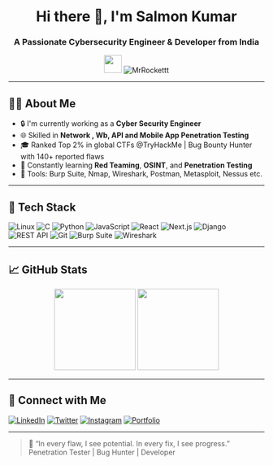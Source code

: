 <h1 align="center">Hi there 👋, I'm Salmon Kumar</h1>
<h3 align="center">A Passionate Cybersecurity Engineer & Developer from India</h3>

<p align="center">
  <img src="https://media.giphy.com/media/hvRJCLFzcasrR4ia7z/giphy.gif" width="35" />
  <img src="https://komarev.com/ghpvc/?username=MrRockettt&label=Profile%20views&color=0e75b6&style=flat" alt="MrRockettt" />
</p>

---

## 🧑‍💻 About Me

- 🔒 I'm currently working as a **Cyber Security Engineer**
- 🌐 Skilled in **Network , Wb, API and Mobile App Penetration Testing**
- 🎓 Ranked Top 2% in global CTFs @TryHackMe | Bug Bounty Hunter with 140+ reported flaws
- 🚀 Constantly learning **Red Teaming**, **OSINT**, and **Penetration Testing**
- 🧰 Tools: Burp Suite, Nmap, Wireshark, Postman, Metasploit, Nessus etc.


---

## 🧰 Tech Stack

![Linux](https://img.shields.io/badge/Linux-FCC624?style=flat&logo=linux&logoColor=black)
![C](https://img.shields.io/badge/C-00599C?style=flat&logo=c&logoColor=white)
![Python](https://img.shields.io/badge/Python-14354C?style=flat&logo=python)
![JavaScript](https://img.shields.io/badge/JavaScript-F7DF1E?style=flat&logo=javascript&logoColor=black)
![React](https://img.shields.io/badge/React-20232A?style=flat&logo=react)
![Next.js](https://img.shields.io/badge/Next.js-000000?style=flat&logo=next.js)
![Django](https://img.shields.io/badge/Django-092E20?style=flat&logo=django)
![REST API](https://img.shields.io/badge/REST%20API-00599C?style=flat&logo=api&logoColor=white)
![Git](https://img.shields.io/badge/Git-F05032?style=flat&logo=git)
![Burp Suite](https://img.shields.io/badge/Burp%20Suite-FF6600?style=flat&logo=PortSwigger&logoColor=white)
![Wireshark](https://img.shields.io/badge/Wireshark-1679A7?style=flat&logo=wireshark)




---

## 📈 GitHub Stats

<p align="center">
  <img src="https://github-readme-stats.vercel.app/api?username=MrRockettt&show_icons=true&theme=radical" height="160" />
  <img src="https://github-readme-stats.vercel.app/api/top-langs/?username=MrRockettt&layout=compact&theme=radical" height="160" />
</p>

---

## 🔗 Connect with Me

[![LinkedIn](https://img.shields.io/badge/LinkedIn-blue?style=for-the-badge&logo=linkedin&logoColor=white)](https://www.linkedin.com/in/mrrockettt/)
[![Twitter](https://img.shields.io/badge/Twitter-black?style=for-the-badge&logo=twitter&logoColor=white)](https://x.com/mr_rockettt)
[![Instagram](https://img.shields.io/badge/Instagram-E4405F?style=for-the-badge&logo=instagram&logoColor=white)](https://www.instagram.com/mr_rockettt/)
[![Portfolio](https://img.shields.io/badge/Website-222?style=for-the-badge&logo=githubpages&logoColor=white)](https://mrrockettt.github.io/)

---

> 🔐 “In every flaw, I see potential. In every fix, I see progress.”  
>  Penetration Tester | Bug Hunter | Developer
